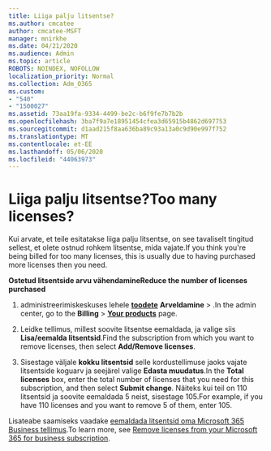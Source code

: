 ```yaml
---
title: Liiga palju litsentse?
ms.author: cmcatee
author: cmcatee-MSFT
manager: mnirkhe
ms.date: 04/21/2020
ms.audience: Admin
ms.topic: article
ROBOTS: NOINDEX, NOFOLLOW
localization_priority: Normal
ms.collection: Adm_O365
ms.custom:
- "540"
- "1500027"
ms.assetid: 73aa19fa-9334-4499-be2c-b6f9fe7b7b2b
ms.openlocfilehash: 3ba7f9a7e18951454cfea3d65915b4862d697753
ms.sourcegitcommit: d1aad215f8aa636ba89c93a13a0c9d90e997f752
ms.translationtype: MT
ms.contentlocale: et-EE
ms.lasthandoff: 05/06/2020
ms.locfileid: "44063973"
---
```

# <a name="too-many-licenses"></a><span data-ttu-id="8c807-102">Liiga palju litsentse?</span><span class="sxs-lookup"><span data-stu-id="8c807-102">Too many licenses?</span></span>

<span data-ttu-id="8c807-103">Kui arvate, et teile esitatakse liiga palju litsentse, on see tavaliselt tingitud sellest, et olete ostnud rohkem litsentse, mida vajate.</span><span class="sxs-lookup"><span data-stu-id="8c807-103">If you think you're being billed for too many licenses, this is usually due to having purchased more licenses then you need.</span></span>
  
<span data-ttu-id="8c807-104">**Ostetud litsentside arvu vähendamine**</span><span class="sxs-lookup"><span data-stu-id="8c807-104">**Reduce the number of licenses purchased**</span></span>
  
1. <span data-ttu-id="8c807-105">administreerimiskeskuses lehele **[toodete](https://go.microsoft.com/fwlink/p/?linkid=842054)** **Arveldamine** \> .</span><span class="sxs-lookup"><span data-stu-id="8c807-105">In the admin center, go to the **Billing** \> **[Your products](https://go.microsoft.com/fwlink/p/?linkid=842054)** page.</span></span>

2. <span data-ttu-id="8c807-106">Leidke tellimus, millest soovite litsentse eemaldada, ja valige siis **Lisa/eemalda litsentsid**.</span><span class="sxs-lookup"><span data-stu-id="8c807-106">Find the subscription from which you want to remove licenses, then select **Add/Remove licenses**.</span></span>

3. <span data-ttu-id="8c807-107">Sisestage väljale **kokku litsentsid** selle kordustellimuse jaoks vajate litsentside koguarv ja seejärel valige **Edasta muudatus**.</span><span class="sxs-lookup"><span data-stu-id="8c807-107">In the **Total licenses** box, enter the total number of licenses that you need for this subscription, and then select **Submit change**.</span></span> <span data-ttu-id="8c807-108">Näiteks kui teil on 110 litsentsid ja soovite eemaldada 5 neist, sisestage 105.</span><span class="sxs-lookup"><span data-stu-id="8c807-108">For example, if you have 110 licenses and you want to remove 5 of them, enter 105.</span></span>

<span data-ttu-id="8c807-109">Lisateabe saamiseks vaadake [eemaldada litsentsid oma Microsoft 365 Business tellimus](https://docs.microsoft.com/office365/admin/subscriptions-and-billing/remove-licenses-from-subscription).</span><span class="sxs-lookup"><span data-stu-id="8c807-109">To learn more, see [Remove licenses from your Microsoft 365 for business subscription](https://docs.microsoft.com/office365/admin/subscriptions-and-billing/remove-licenses-from-subscription).</span></span>